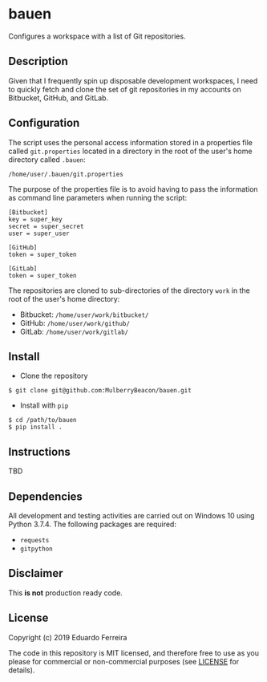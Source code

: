 # bauen

Configures a workspace with a list of Git repositories.

## Description

Given that I frequently spin up disposable development workspaces, I need to
quickly fetch and clone the set of git repositories in my accounts on Bitbucket,
GitHub, and GitLab.

## Configuration

The script uses the personal access information stored in a properties file
called `git.properties` located in a directory in the root of the user's home
directory called `.bauen`:

```
/home/user/.bauen/git.properties
```

The purpose of the properties file is to avoid having to pass the information as
command line parameters when running the script:

```
[Bitbucket]
key = super_key
secret = super_secret
user = super_user

[GitHub]
token = super_token

[GitLab]
token = super_token
```

The repositories are cloned to sub-directories of the directory `work` in the
root of the user's home directory:

* Bitbucket: `/home/user/work/bitbucket/`
* GitHub: `/home/user/work/github/`
* GitLab: `/home/user/work/gitlab/`

## Install

* Clone the repository

```
$ git clone git@github.com:MulberryBeacon/bauen.git
```

* Install with `pip`

```
$ cd /path/to/bauen
$ pip install .
```

## Instructions

TBD

## Dependencies

All development and testing activities are carried out on Windows 10 using
Python 3.7.4. The following packages are required:

* `requests`
* `gitpython`

## Disclaimer

This **is not** production ready code.

## License

Copyright (c) 2019 Eduardo Ferreira

The code in this repository is MIT licensed, and therefore free to use as you
please for commercial or non-commercial purposes (see [LICENSE](LICENSE) for
details).
